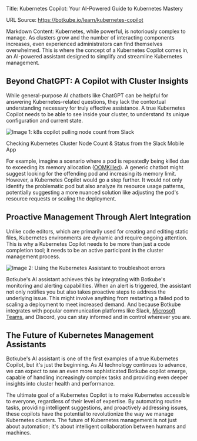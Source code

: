 Title: Kubernetes Copilot: Your AI-Powered Guide to Kubernetes Mastery

URL Source: https://botkube.io/learn/kubernetes-copilot

Markdown Content:
Kubernetes, while powerful, is notoriously complex to manage. As clusters grow and the number of interacting components increases, even experienced administrators can find themselves overwhelmed. This is where the concept of a Kubernetes Copilot comes in, an AI-powered assistant designed to simplify and streamline Kubernetes management.

**Beyond ChatGPT: A Copilot with Cluster Insights**
---------------------------------------------------

While general-purpose AI chatbots like ChatGPT can be helpful for answering Kubernetes-related questions, they lack the contextual understanding necessary for truly effective assistance. A true Kubernetes Copilot needs to be able to see inside your cluster, to understand its unique configuration and current state.

![Image 1: k8s copilot pulling node count from Slack](https://cdn.prod.website-files.com/634fabb21508d6c9db9bc46f/6643ab9c65779fec6769b6bc_GMT_tLZVGPDp6VytaCZVd7mdgatZPMUWX_0MJ4sqRfVcsg7U4JBAuur0YoS1gjcypd2bpFULOBkRrSY8_jlR5ONgY6lQSqKgKEzJxsB8SeSApwf664zVRVmpBToeaNvUtlfIQGGAzsidsY5Fe2d3lNY.gif)

Checking Kubernetes Cluster Node Count & Status from the Slack Mobile App

For example, imagine a scenario where a pod is repeatedly being killed due to exceeding its memory allocation ([OOMKilled](https://botkube.io/learn/what-is-oomkilled)). A generic chatbot might suggest looking for the offending pod and increasing its memory limit. However, a Kubernetes Copilot would go a step further. It would not only identify the problematic pod but also analyze its resource usage patterns, potentially suggesting a more nuanced solution like adjusting the pod's resource requests or scaling the deployment.

**Proactive Management Through Alert Integration**
--------------------------------------------------

Unlike code editors, which are primarily used for creating and editing static files, Kubernetes environments are dynamic and require ongoing attention. This is why a Kubernetes Copilot needs to be more than just a code completion tool; it needs to be an active participant in the cluster management process.

![Image 2: Using the Kubernetes Assistant to troubleshoot errors](https://cdn.prod.website-files.com/634fabb21508d6c9db9bc46f/6643ab9c8b10c41b46308ee9_e0bkCiugViZS5ODvUU2lfc5GMS34I_8cGl9IGrUWcOsKzsge88h7EXd3bi5J1-Y8OFfa9PnN8B_XqmTdjLY9i4fHgy4mcn2eQsxkIEAffhbfuFIUv3MDmm2ZNGu2cRwBId7tWpkRSmVDaodBD3zqttA.gif)

Botkube's AI assistant achieves this by integrating with Botkube's monitoring and alerting capabilities. When an alert is triggered, the assistant not only notifies you but also takes proactive steps to address the underlying issue. This might involve anything from restarting a failed pod to scaling a deployment to meet increased demand. And because Botkube integrates with popular communication platforms like Slack, [Microsoft Teams](https://botkube.io/integration/teams), and Discord, you can stay informed and in control wherever you are.

**The Future of Kubernetes Management Assistants**
--------------------------------------------------

Botkube's AI assistant is one of the first examples of a true Kubernetes Copilot, but it's just the beginning. As AI technology continues to advance, we can expect to see an even more sophisticated Botkube copilot emerge, capable of handling increasingly complex tasks and providing even deeper insights into cluster health and performance.

The ultimate goal of a Kubernetes Copilot is to make Kubernetes accessible to everyone, regardless of their level of expertise. By automating routine tasks, providing intelligent suggestions, and proactively addressing issues, these copilots have the potential to revolutionize the way we manage Kubernetes clusters. The future of Kubernetes management is not just about automation; it's about intelligent collaboration between humans and machines.
